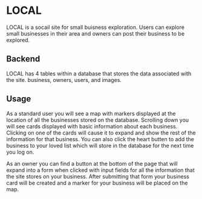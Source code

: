 # LOCAL

LOCAL is a socail site for small buisness exploration. Users can explore small businesses in their area and owners can post their business to be explored.

## Backend

LOCAL has 4 tables within a database that stores the data associated with the site. business, owners, users, and images.

## Usage

As a standard user you will see a map with markers displayed at the location of all the businesses stored on the database. Scrolling down you will see cards displayed with basic information about each business. Clicking on one of the cards will cause it to expand and show the rest of the information for that business. You can also click the heart butten to add the business to your loved list which will store in the database for the next time you log on.

As an owner you can find a button at the bottom of the page that will expand into a form when clicked with input fields for all the information that the site stores on your business. After submitting that form your business card will be created and a marker for your business will be placed on the map.
